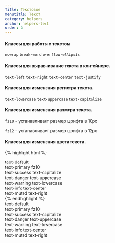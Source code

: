 ```yaml
---
Title: Текстовые
menutitle: Текст
category: helpers
anchor: helpers-text
order: 3
---
```

#### Классы для работы с текстом

`nowrap`
`break-word`
`overflow-ellipsis`

#### Классы для выравнивание текста в контейнере.

`text-left`
`text-right`
`text-center`
`text-justify`

#### Классы для изменения регистра текста.

`text-lowercase`
`text-uppercase`
`text-capitalize`

#### Классы для изменения размера текста.

`fz10` - устанавливает размер шрифта в 10px

`fz12` - устанавливает размер шрифта в 12px

#### Классы для изменения  цвета текста.

{% highlight html %}
  <div class="text-default">text-default</div>
  <div class="text-primary fz10">text-primary fz10</div>
  <div class="text-success text-capitalize">text-success text-capitalize</div>
  <div class="text-danger text-uppercase">text-danger text-uppercase</div>
  <div class="text-warning text-lowercase">text-warning text-lowercase</div>
  <div class="text-info text-center">text-info text-center</div>
  <div class="text-muted text-right">text-muted text-right</div>
{% endhighlight %}

<div class="bs-docs-example">
  <div class="mb-10 text-default">text-default</div>
  <div class="mb-10 text-primary fz10">text-primary fz10</div>
  <div class="mb-10 text-success text-capitalize">text-success text-capitalize</div>
  <div class="mb-10 text-danger text-uppercase">text-danger text-uppercase</div>
  <div class="mb-10 text-warning text-lowercase">text-warning text-lowercase</div>
  <div class="mb-10 text-info text-center">text-info text-center</div>
  <div class="mb-10 text-muted text-right">text-muted text-right</div>
</div>
